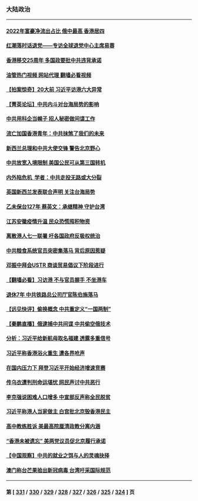 ### 大陆政治
---
#### [2022年富豪净流出占比 俄中最高 香港居四](../../pages/ncid277/n13772440.md?07031245) 
#### [红潮落时话退党——专访全球退党中心主席易蓉](../../pages/ncid277/n13772427.md?07031245) 
#### [香港移交25周年 多国政要批中共违背承诺](../../pages/ncid277/n13772424.md?07031245) 
#### [油管热门视频 网站代理 翻墙必看视频](http://209.222.30.114:81/youtube.html?07031245)
#### [【拍案惊奇】20大前 习近平访港六大异常](../../pages/ncid277/n13772346.md?07031245) 
#### [【菁英论坛】中共内斗对台海局势的影响](../../pages/ncid277/n13772350.md?07031245) 
#### [中共用科企当幌子 招人秘密做间谍工作](../../pages/ncid277/n13772288.md?07031245) 
#### [流亡加国香港青年：中共抹煞了我们的未来](../../pages/ncid277/n13772284.md?07031245) 
#### [新西兰总理和中共大使交锋 警告北京野心](../../pages/ncid277/n13772233.md?07031245) 
#### [中共放宽入境限制 美国公民可从第三国转机](../../pages/ncid277/n13772091.md?07031245) 
#### [内外陷危机  学者：中共走投无路或大分裂](../../pages/ncid277/n13771996.md?07031245) 
#### [英国新西兰发表联合声明 关注台海局势](../../pages/ncid277/n13772032.md?07031245) 
#### [乙未保台127年 蔡英文：承继精神 守护台湾](../../pages/ncid277/n13771967.md?07031245) 
#### [江苏安徽疫情升温 民众恐慌囤积物资](../../pages/ncid277/n13771992.md?07031245) 
#### [离散港人七一联署 吁各国政府反极权统治](../../pages/ncid277/n13771958.md?07031245) 
#### [中共粮食系统官员突密集落马 背后原因惹疑](../../pages/ncid277/n13771806.md?07031245) 
#### [邓振中拜会USTR 商谈贸易倡议下阶段进行](../../pages/ncid277/n13771825.md?07031245) 
#### [【翻墙必看】习访港 不与官员握手 不坐港车](../../pages/ncid277/n13771836.md?07031245) 
#### [退休7年 中共铁路总公司厅官陈伯施落马](../../pages/ncid277/n13771775.md?07031245) 
#### [【远见快评】偷换概念 中共重定义“一国两制”](../../pages/ncid277/n13771721.md?07031245) 
#### [【秦鹏直播】俄逮捕中共间谍 中共偷空俄技术](../../pages/ncid277/n13771492.md?07031245) 
#### [分析：习近平给新航母取名福建 透露多重信号](../../pages/ncid277/n13771662.md?07031245) 
#### [习近平称香港浴火重生 遭各界呛声](../../pages/ncid277/n13771642.md?07031245) 
#### [在国内压力下 拜登习近平开始经济增速竞赛](../../pages/ncid277/n13771658.md?07031245) 
#### [传乌衣遭判刑命运堪忧 网民声讨中共恶行](../../pages/ncid277/n13771661.md?07031245) 
#### [李克强说困难人口增多 中宣部反声称全民脱贫](../../pages/ncid277/n13771627.md?07031245) 
#### [习近平称港人当家做主 白宫批北京毁香港民主](../../pages/ncid277/n13771587.md?07031245) 
#### [高中教练胜诉 美最高院厘清政教分离内涵](../../pages/ncid277/n13770990.md?07031245) 
#### [“香港未被遗忘” 美两党议员促北京履行承诺](../../pages/ncid277/n13771578.md?07031245) 
#### [【中国观察】中共的就业之饵与人的灵魂抉择](../../pages/ncid277/n13771353.md?07031245) 
#### [澳门称台芒果验出新冠病毒 台湾吁采国际规范](../../pages/ncid277/n13771189.md?07031245) 

---
#### 第 [ [331](./331.md?07031245) / [330](./330.md?07031245) / [329](./329.md?07031245) / [328](./328.md?07031245) / [327](./327.md?07031245) / [326](./326.md?07031245) / [325](./325.md?07031245) / [324](./324.md?07031245) ] 页
